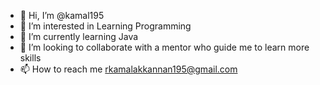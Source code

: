 - 👋 Hi, I’m @kamal195
- 👀 I’m interested in Learning Programming 
- 🌱 I’m currently learning Java
- 💞️ I’m looking to collaborate with a mentor who guide me to learn more skills
- 📫 How to reach me rkamalakkannan195@gmail.com

<!---
kamal195/kamal195 is a ✨ special ✨ repository because its `README.md` (this file) appears on your GitHub profile.
You can click the Preview link to take a look at your changes.
--->
